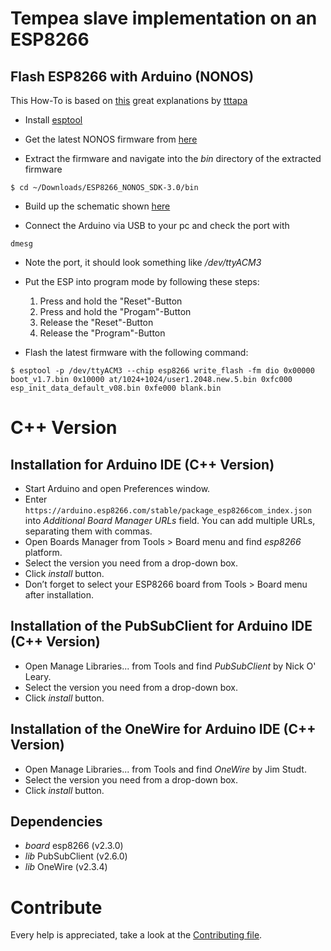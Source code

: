 # Tempea slave implementation on an ESP8266

## Flash ESP8266 with Arduino (NONOS)

This How-To is based on [this](https://tttapa.github.io/Pages/Arduino/ESP8266/Flashing/Flashing-With-an-Arduino.html) great explanations by [tttapa](https://github.com/tttapa)

- Install [esptool](https://github.com/espressif/esptool)

- Get the latest NONOS firmware from [here](https://github.com/espressif/ESP8266_NONOS_SDK/releases/)

- Extract the firmware and navigate into the _bin_ directory of the extracted firmware
```
$ cd ~/Downloads/ESP8266_NONOS_SDK-3.0/bin
```

- Build up the schematic shown [here](https://github.com/eiabea/tempea-esp/tree/master/schematic/FlashEspWithArduino.fzz)

- Connect the Arduino via USB to your pc and check the port with
```
dmesg
```

- Note the port, it should look something like _/dev/ttyACM3_

- Put the ESP into program mode by following these steps:

  1. Press and hold the "Reset"-Button
  2. Press and hold the "Progam"-Button
  3. Release the "Reset"-Button
  4. Release the "Program"-Button

- Flash the latest firmware with the following command:
```
$ esptool -p /dev/ttyACM3 --chip esp8266 write_flash -fm dio 0x00000 boot_v1.7.bin 0x10000 at/1024+1024/user1.2048.new.5.bin 0xfc000 esp_init_data_default_v08.bin 0xfe000 blank.bin
```

# C++ Version
## Installation for Arduino IDE (C++ Version)
- Start Arduino and open Preferences window.
- Enter `https://arduino.esp8266.com/stable/package_esp8266com_index.json` into *Additional Board Manager URLs* field. You can add multiple URLs, separating them with commas.
- Open Boards Manager from Tools > Board menu and find *esp8266* platform.
- Select the version you need from a drop-down box.
- Click *install* button.
- Don’t forget to select your ESP8266 board from Tools > Board menu after installation.

## Installation of the PubSubClient for Arduino IDE (C++ Version)
- Open Manage Libraries... from Tools and find *PubSubClient* by Nick O' Leary.
- Select the version you need from a drop-down box.
- Click *install* button.

## Installation of the OneWire for Arduino IDE (C++ Version)
- Open Manage Libraries... from Tools and find *OneWire* by Jim Studt.
- Select the version you need from a drop-down box.
- Click *install* button.

## Dependencies
- *board* esp8266 (v2.3.0)
- *lib* PubSubClient (v2.6.0)
- *lib* OneWire (v2.3.4)

# Contribute

Every help is appreciated, take a look at the [Contributing file](https://github.com/eiabea/tempea-esp/tree/master/CONTRIBUTION.md).